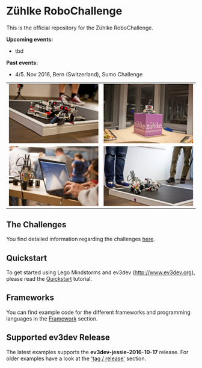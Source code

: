 
# Zühlke RoboChallenge
This is the official repository for the Zühlke RoboChallenge. 

__Upcoming events:__
- tbd

__Past events:__
- 4/5. Nov 2016, Bern (Switzerland), Sumo Challenge

|         |            | 
| ------------- |:-------------:| 
| ![header](img/robo_01.jpg)      | ![header](img/robo_02.jpg) |
| ![header](img/robo_03.jpg)      | ![header](img/robo_04.jpg) |



## The Challenges

You find detailed information regarding the challenges [here](challenges/sumo.md).

## Quickstart

To get started using Lego Mindstorms and ev3dev (http://www.ev3dev.org), please read the
[Quickstart](quickstart.md) tutorial.

## Frameworks
You can find example code for the different frameworks and programming languages 
in the [Framework](framework) section.

## Supported ev3dev Release
The latest examples supports the __ev3dev-jessie-2016-10-17__ release. For older examples have a look at the ['tag / release'](https://github.com/Zuehlke/robo-challenge/releases) section. 